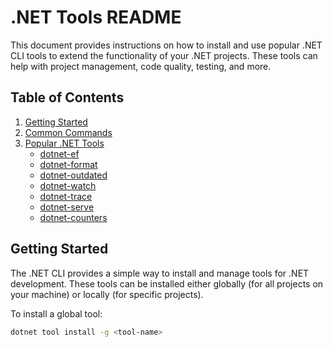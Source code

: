 # .NET Tools README

This document provides instructions on how to install and use popular .NET CLI tools to extend the functionality of your .NET projects. These tools can help with project management, code quality, testing, and more.

## Table of Contents
1. [Getting Started](#getting-started)
2. [Common Commands](#common-commands)
3. [Popular .NET Tools](#popular-dotnet-tools)
   - [dotnet-ef](#dotnet-ef)
   - [dotnet-format](#dotnet-format)
   - [dotnet-outdated](#dotnet-outdated)
   - [dotnet-watch](#dotnet-watch)
   - [dotnet-trace](#dotnet-trace)
   - [dotnet-serve](#dotnet-serve)
   - [dotnet-counters](#dotnet-counters)

## Getting Started

The .NET CLI provides a simple way to install and manage tools for .NET development. These tools can be installed either globally (for all projects on your machine) or locally (for specific projects). 

To install a global tool:
```bash
dotnet tool install -g <tool-name>
